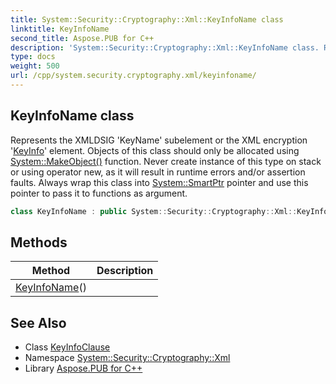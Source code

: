 ```yaml
---
title: System::Security::Cryptography::Xml::KeyInfoName class
linktitle: KeyInfoName
second_title: Aspose.PUB for C++
description: 'System::Security::Cryptography::Xml::KeyInfoName class. Represents the XMLDSIG ''KeyName'' subelement or the XML encryption ''KeyInfo'' element. Objects of this class should only be allocated using System::MakeObject() function. Never create instance of this type on stack or using operator new, as it will result in runtime errors and/or assertion faults. Always wrap this class into System::SmartPtr pointer and use this pointer to pass it to functions as argument in C++.'
type: docs
weight: 500
url: /cpp/system.security.cryptography.xml/keyinfoname/
---
```

## KeyInfoName class


Represents the XMLDSIG 'KeyName' subelement or the XML encryption '[KeyInfo](../keyinfo/)' element. Objects of this class should only be allocated using [System::MakeObject()](../../system/makeobject/) function. Never create instance of this type on stack or using operator new, as it will result in runtime errors and/or assertion faults. Always wrap this class into [System::SmartPtr](../../system/smartptr/) pointer and use this pointer to pass it to functions as argument.

```cpp
class KeyInfoName : public System::Security::Cryptography::Xml::KeyInfoClause
```

## Methods

| Method | Description |
| --- | --- |
| [KeyInfoName](./keyinfoname/)() |  |
## See Also

* Class [KeyInfoClause](../keyinfoclause/)
* Namespace [System::Security::Cryptography::Xml](../)
* Library [Aspose.PUB for C++](../../)
